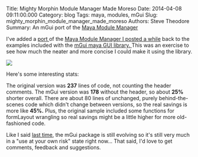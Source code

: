 Title: Mighty Morphin Module Manager Made Moreso
Date: 2014-04-08 09:11:00.000
Category: blog
Tags: maya, modules, mGui 
Slug: mighty_morphin_module_manager_made_moreso
Authors: Steve Theodore
Summary: An mGui port of the [Maya Module Manager]()

I've added a [port ](https://github.com/theodox/mhttps://github.com/theodox/mGui/blob/master/mGui/examples/modMgr.pyGui/blob/master/mGui/examples/modMgr.py)of the [Maya Module Manager I posted a while](mighty_morphin_maya_module_manager.html) back to the examples included with the [mGui maya GUI library. ](https://github.com/theodox/mGui) This was an exercise to see how much the neater and more concise I could make it using the library.  
  

[![](http://1.bp.blogspot.com/-40t7CxBPtPo/Uz-BSayB96I/AAAAAAABICI/IW5w86cjuTA/s1600/modmgr.png)](http://1.bp.blogspot.com/-40t7CxBPtPo/Uz-BSayB96I/AAAAAAABICI/IW5w86cjuTA/s1600/modmgr.png)

  
Here's some interesting stats:  
  
The original version was **237** lines of code, not counting the header comments. The mGui version was **178** without the header, so about **25%** shorter overall.  There are about 80 lines of unchanged, purely behind-the-scenes code which didn't change between versions, so the real savings is more like **45%.**  Plus, the original sample included some functions for formLayout wrangling  so real savings might be a little higher for more old-fashioned code.  
  
Like I said [last time](all_your_base.html), the mGui package is still evolving so it's still very much in a "use at your own risk" state right now... That said, I'd love to get comments, feedback and suggestions.  
  
  


